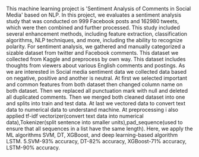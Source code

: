 This machine learning project is 'Sentiment Analysis of Comments in Social Media' based on NLP.
In this project, we evaluates a sentiment analysis study that was conducted on 999 Facebook posts and 162980 tweets, which were then combined and further processed.
This study included several enhancement methods, including feature extraction, classification algorithms, NLP techniques, and more, including the ability to recognize polarity.
For sentiment analysis, we gathered and manually categorized a sizable dataset from twitter and Facebook comments. This dataset we collected from Kaggle and preprocess by own way. This dataset includes thoughts from viewers about various English comments and postings. As we are interested in Social media sentiment data we collected data based on negative, positive and another is neutral.
At first we selected important and common features from both dataset then changed column name on both dataset. Then we replaced all punctuation mark with null and deleted all duplicated comments. Then we merged both cleaned dataset into one and splits into train and test data. At last we vectored data to convert text data to numerical data to understand machine. At preprocessing i also applied tf-idf vectorizer(convert text data into numerical data),Tokenizer(split sentence into smaller units),pad_sequence(used to ensure that all sequences in a list have the same length).
Here, we apply the ML algorithms SVM, DT, XGBoost, and deep learning-based algorithm LSTM. 5.SVM-93% accuracy, DT-82% accuracy, XGBoost-71% accuracy, LSTM-90% accuracy.
